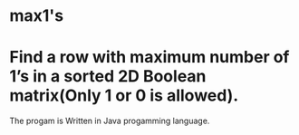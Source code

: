 # max1's
# Find a row with maximum number of 1’s in a sorted 2D Boolean matrix(Only 1 or 0 is allowed).
The progam is Written in Java progamming language.

